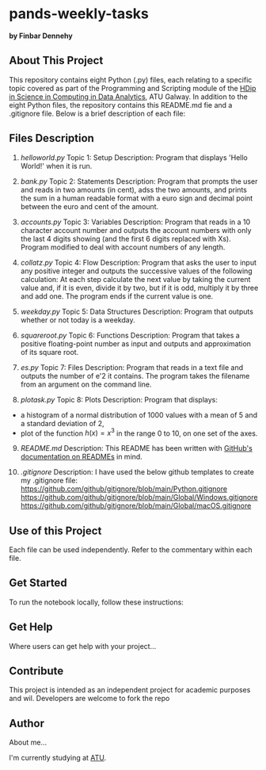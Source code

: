 # pands-weekly-tasks

**by Finbar Dennehy**

## About This Project

This repository contains eight Python (.py) files, each relating to a specific topic covered as part of the Programming and Scripting module of the [HDip in Science in Computing in Data Analytics](https://www.gmit.ie/higher-diploma-in-science-in-computing-in-data-analytics), ATU Galway. In addition to the eight Python files, the repository contains this README.md fie and a .gitignore file. Below is a brief description of each file:

## Files Description

1. *helloworld.py*
Topic 1: Setup
Description: Program that displays 'Hello World!' when it is run.

2. *bank.py*
Topic 2: Statements
Description: Program that prompts the user and reads in two amounts (in cent), adss the two amounts, and prints the sum in a human readable format with a euro sign and decimal point between the euro and cent of the amount.

3. *accounts.py*
Topic 3: Variables
Description: Program that reads in a 10 character account number and outputs the account numbers with only the last 4 digits showing (and the first 6 digits replaced with Xs). Program modified to deal with account numbers of any length.

4. *collatz.py*
Topic 4: Flow
Description: Program that asks the user to input any positive integer and outputs the successive values of the following calculation:
At each step calculate the next value by taking the current value and, if it is even, divide it by two, but if it is odd, multiply it by three and add one.
The program ends if the current value is one.

5. *weekday.py*
Topic 5: Data Structures
Description: Program that outputs whether or not today is a weekday.

6. *squareroot.py*
Topic 6: Functions
Description: Program that takes a positive floating-point number as input and outputs and approximation of its square root.

7. *es.py*
Topic 7: Files
Description: Program that reads in a text file and outputs the number of e'2 it contains. The program takes the filename from an argument on the command line.

8. *plotask.py*
Topic 8: Plots
Description: Program that displays:
- a histogram of a normal distribution of 1000 values with a mean of 5 and a standard deviation of 2,
- plot of the function $h(x)=x^3$ in the range 0 to 10,
on one set of the axes.

9. *README.md*
Description: This README has been written with [GitHub's documentation on READMEs](https://docs.github.com/en/repositories/managing-your-repositorys-settings-and-features/customizing-your-repository/about-readmes) in mind.

10. *.gitignore*
Description: I have used the below github templates to create my .gitignore file:
https://github.com/github/gitignore/blob/main/Python.gitignore
https://github.com/github/gitignore/blob/main/Global/Windows.gitignore
https://github.com/github/gitignore/blob/main/Global/macOS.gitignore

## Use of this Project

Each file can be used independently. Refer to the commentary within each file.

## Get Started 

To run the notebook locally, follow these instructions:

## Get Help

Where users can get help with your project...

## Contribute

This project is intended as an independent project for academic purposes and wil. Developers are welcome to fork the repo 

## Author

About me...

I'm currently studying at [ATU](https://www.atu.ie/). 

